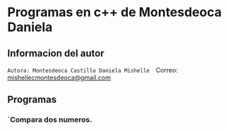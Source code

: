 # Programas en c++ de Montesdeoca Daniela
## Informacion del autor
`Autora: Montesdeoca Castillo Daniela Mishelle 
`Correo: mishellecmontesdeoca@gmail.com
## Programas 
###  `Compara dos numeros.
